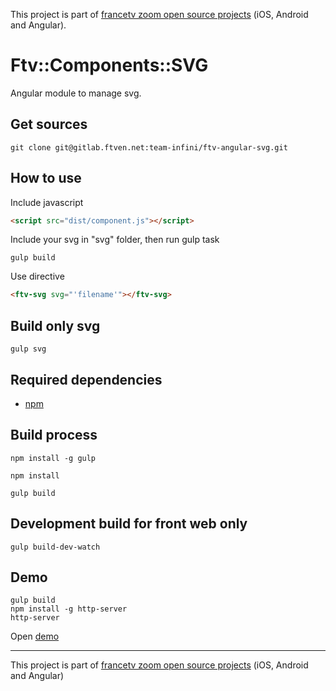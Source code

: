 This project is part of [francetv zoom open source projects](https://github.com/francetv/zoom-public) (iOS, Android and Angular).

# Ftv::Components::SVG

Angular module to manage svg.

## Get sources

```
git clone git@gitlab.ftven.net:team-infini/ftv-angular-svg.git
```

## How to use

Include javascript

```html
<script src="dist/component.js"></script>
```

Include your svg in "svg" folder, then run gulp task

```
gulp build
```

Use directive

```html
<ftv-svg svg="'filename'"></ftv-svg>
```

## Build only svg

```
gulp svg
```

## Required dependencies

- [npm](https://nodejs.org/)

## Build process

```
npm install -g gulp

npm install

gulp build
```

## Development build for front web only

```
gulp build-dev-watch
```

## Demo

```
gulp build
npm install -g http-server
http-server
```

Open [demo](http://127.0.0.1:8080/demo.html)

---------------------------------------
This project is part of [francetv zoom open source projects](https://gitlab.ftven.net/team-infini/zoom-public) (iOS, Android and Angular)